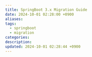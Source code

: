 ```yaml
---
title: SpringBoot 3.x Migration Guide
date: 2024-10-01 02:28:00 +0900
aliases: 
tags:
  - springboot
  - migration
categories: 
description: 
updated: 2024-10-01 02:28:44 +0900
---
```

